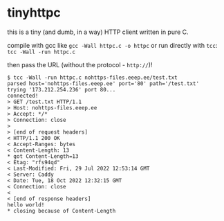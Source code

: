 # tinyhttpc

this is a tiny (and dumb, in a way) HTTP client written in pure C.

compile with gcc like `gcc -Wall httpc.c -o httpc` or run directly with `tcc`: `tcc -Wall -run httpc.c`

then pass the URL (without the protocol - `http://`)!

```
$ tcc -Wall -run httpc.c nohttps-files.eeep.ee/test.txt
parsed host='nohttps-files.eeep.ee' port='80' path='/test.txt'
trying '173.212.254.236' port 80...
connected!
> GET /test.txt HTTP/1.1
> Host: nohttps-files.eeep.ee
> Accept: */*
> Connection: close
>
> [end of request headers]
< HTTP/1.1 200 OK
< Accept-Ranges: bytes
< Content-Length: 13
* got Content-Length=13
< Etag: "rfs94qd"
< Last-Modified: Fri, 29 Jul 2022 12:53:14 GMT
< Server: Caddy
< Date: Tue, 18 Oct 2022 12:32:15 GMT
< Connection: close
<
< [end of response headers]
hello world!
* closing because of Content-Length
```
